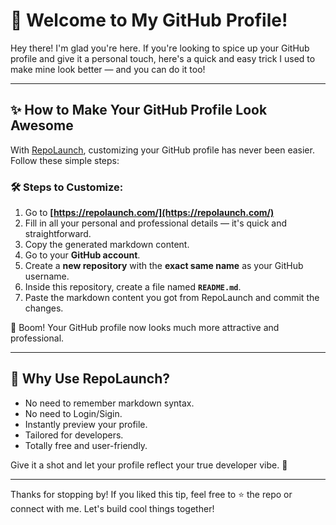 # 👋 Welcome to My GitHub Profile!

Hey there! I'm glad you're here. If you're looking to spice up your GitHub profile and give it a personal touch, here's a quick and easy trick I used to make mine look better — and you can do it too!

---

## ✨ How to Make Your GitHub Profile Look Awesome

With [RepoLaunch](https://repolaunch.com/), customizing your GitHub profile has never been easier. Follow these simple steps:

### 🛠 Steps to Customize:
1. Go to **[https://repolaunch.com/](https://repolaunch.com/)**
2. Fill in all your personal and professional details — it's quick and straightforward.
3. Copy the generated markdown content.
4. Go to your **GitHub account**.
5. Create a **new repository** with the **exact same name** as your GitHub username.
6. Inside this repository, create a file named **`README.md`**.
7. Paste the markdown content you got from RepoLaunch and commit the changes.

🎉 Boom! Your GitHub profile now looks much more attractive and professional.

---

## 🙌 Why Use RepoLaunch?

- No need to remember markdown syntax.
- No need to Login/Sigin.
- Instantly preview your profile.
- Tailored for developers.
- Totally free and user-friendly.

Give it a shot and let your profile reflect your true developer vibe. 🚀

---

Thanks for stopping by! If you liked this tip, feel free to ⭐ the repo or connect with me. Let's build cool things together!


